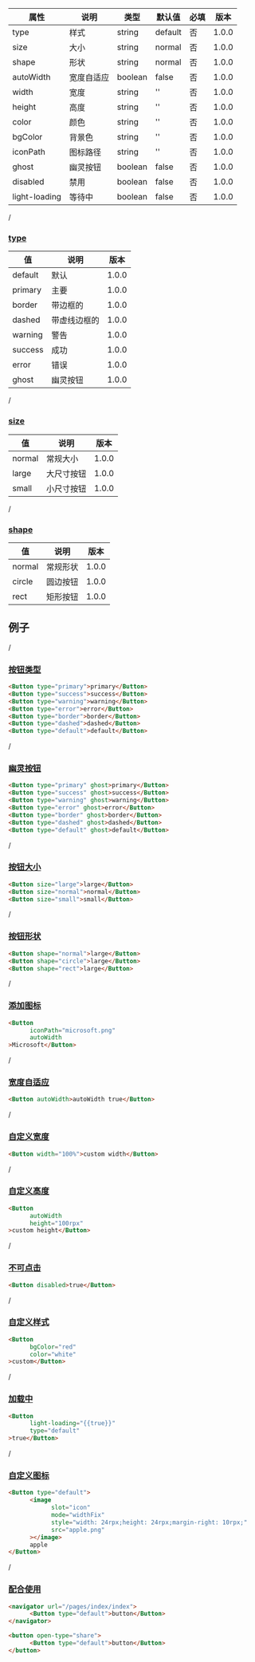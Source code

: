 | 属性 | 说明 | 类型 | 默认值 | 必填 | 版本 |
| - | - | - | - | - | - |
| type | 样式 | string | default | 否 | 1.0.0 |
| size | 大小 | string | normal | 否 | 1.0.0 |
| shape | 形状 | string | normal | 否 | 1.0.0 |
| autoWidth | 宽度自适应 | boolean | false | 否 | 1.0.0 |
| width | 宽度 | string | '' | 否 | 1.0.0 |
| height | 高度 | string | '' | 否 | 1.0.0 |
| color | 颜色 | string | '' | 否 | 1.0.0 |
| bgColor | 背景色 | string | '' | 否 | 1.0.0 |
| iconPath | 图标路径 | string | '' | 否 | 1.0.0 |
| ghost | 幽灵按钮 | boolean | false | 否 | 1.0.0 |
| disabled | 禁用 | boolean | false | 否 | 1.0.0 |
| light-loading | 等待中 | boolean | false | 否 | 1.0.0 |

<p id="type" class='anchor'  style="opactiy:0" style="opactiy:0">/</p>  

### [type](#type)

| 值 | 说明 | 版本 |
| - | - | - |
| default | 默认 | 1.0.0 |
| primary | 主要 | 1.0.0 |
| border | 带边框的 | 1.0.0 |
| dashed | 带虚线边框的 | 1.0.0 |
| warning | 警告 | 1.0.0 |
| success | 成功 | 1.0.0 |
| error | 错误 | 1.0.0 |
| ghost | 幽灵按钮 | 1.0.0 |

<p id="size" class='anchor'  style="opactiy:0">/</p>  

### [size](#size)

| 值 | 说明 | 版本 |
| - | - | - |
| normal | 常规大小 | 1.0.0 |
| large | 大尺寸按钮 | 1.0.0 |
| small | 小尺寸按钮 | 1.0.0 |

<p id="shape" class='anchor'  style="opactiy:0">/</p> 

### [shape](#shape)

| 值 | 说明 | 版本 |
| - | - | - |
| normal | 常规形状 | 1.0.0 |
| circle | 圆边按钮 | 1.0.0 |
| rect | 矩形按钮 | 1.0.0 |

## 例子

<p id="按钮类型" class='anchor'  style="opactiy:0">/</p> 

### [按钮类型](#按钮类型)

```html
<Button type="primary">primary</Button>
<Button type="success">success</Button>
<Button type="warning">warning</Button>
<Button type="error">error</Button>
<Button type="border">border</Button>
<Button type="dashed">dashed</Button>
<Button type="default">default</Button>
```

<p id="幽灵按钮" class='anchor'  style="opactiy:0">/</p> 

### [幽灵按钮](#幽灵按钮)

```html
<Button type="primary" ghost>primary</Button>
<Button type="success" ghost>success</Button>
<Button type="warning" ghost>warning</Button>
<Button type="error" ghost>error</Button>
<Button type="border" ghost>border</Button>
<Button type="dashed" ghost>dashed</Button>
<Button type="default" ghost>default</Button>
```

<p id="按钮大小" class='anchor'  style="opactiy:0">/</p> 

### [按钮大小](#按钮大小)

```html
<Button size="large">large</Button>
<Button size="normal">normal</Button>
<Button size="small">small</Button>
```

<p id="按钮形状" class='anchor'  style="opactiy:0">/</p> 

### [按钮形状](#按钮形状)

```html
<Button shape="normal">large</Button>
<Button shape="circle">large</Button>
<Button shape="rect">large</Button>
```

<p id="添加图标" class='anchor'  style="opactiy:0">/</p> 

### [添加图标](#添加图标)

```html
<Button 
      iconPath="microsoft.png"
      autoWidth
>Microsoft</Button>
```

<p id="宽度自适应" class='anchor'  style="opactiy:0">/</p> 

### [宽度自适应](#宽度自适应)

```html
<Button autoWidth>autoWidth true</Button>
```

<p id="自定义宽度" class='anchor'  style="opactiy:0">/</p> 

### [自定义宽度](#自定义宽度)

```html
<Button width="100%">custom width</Button>
```

<p id="自定义高度" class='anchor'  style="opactiy:0">/</p> 

### [自定义高度](#自定义高度)

```html
<Button 
      autoWidth 
      height="100rpx"
>custom height</Button>
```

<p id="不可点击" class='anchor'  style="opactiy:0">/</p> 

### [不可点击](#不可点击)

```html
<Button disabled>true</Button>
```

<p id="自定义样式" class='anchor'  style="opactiy:0">/</p> 

### [自定义样式](#自定义样式)

```html
<Button
      bgColor="red"
      color="white"
>custom</Button>
```

<p id="加载中" class='anchor'  style="opactiy:0">/</p> 

### [加载中](#加载中)

```html
<Button
      light-loading="{{true}}"
      type="default"
>true</Button>
```

<p id="自定义图标" class='anchor'  style="opactiy:0">/</p> 

### [自定义图标](#自定义图标)

```html
<Button type="default">
      <image
            slot="icon"
            mode="widthFix"
            style="width: 24rpx;height: 24rpx;margin-right: 10rpx;"
            src="apple.png"
      ></image>
      apple
</Button>
```

<p id="配合使用" class='anchor'  style="opactiy:0">/</p> 

### [配合使用](#配合使用)

```html
<navigator url="/pages/index/index">
      <Button type="default">button</Button>
</navigator>

<button open-type="share">
      <Button type="default">button</Button>
</button>
```
